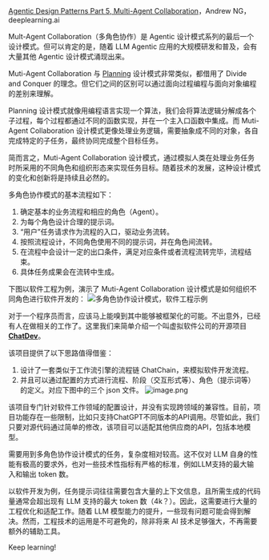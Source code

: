 [Agentic Design Patterns Part 5, Multi-Agent Collaboration](https://www.deeplearning.ai/the-batch/agentic-design-patterns-part-5-multi-agent-collaboration/?ref=dl-staging-website.ghost.io)，Andrew NG，deeplearning.ai

Mult-Agent Collaboration（多角色协作）是 Agentic 设计模式系列的最后一个设计模式。但可以肯定的是，随着 LLM Agentic 应用的大规模研发和普及，会有大量其他 Agentic 设计模式涌现出来。

Muti-Agent Collaboration 与 [Planning](https://mp.weixin.qq.com/s/Bg1gN-_666olew57qsBo0g) 设计模式非常类似，都借用了 Divide and Conquer 的理念。但它们之间的区别可以通过面向过程编程与面向对象编程的差别来理解。

Planning 设计模式就像用编程语言实现一个算法，我们会将算法逻辑分解成各个子过程，每个过程都通过不同的函数实现，并在一个主入口函数中集成。而 Muti-Agent Collaboration 设计模式更像处理业务逻辑，需要抽象成不同的对象，各自完成特定的子任务，最终协同完成整个目标任务。

简而言之，Muti-Agent Collaboration 设计模式，通过模拟人类在处理业务任务时所采用的不同角色和组织形态来实现任务目标。随着技术的发展，这种设计模式的变化和创新将是持续且必然的。

多角色协作模式的基本流程如下：
1. 确定基本的业务流程和相应的角色（Agent）。
2. 为每个角色设计合理的提示词。
3. “用户”任务请求作为流程的入口，驱动业务流转。
4. 按照流程设计，不同角色使用不同的提示词，并在角色间流转。
5. 在流程中会设计一定的出口条件，满足对应条件或者流程流转完毕，流程结束。
6. 具体任务成果会在流转中生成。

下图以软件工程为例，演示了 Muti-Agent Collaboration 设计模式是如何组织不同角色进行软件开发的：
![多角色协作设计模式，软件工程示例](https://picgo202.oss-cn-hangzhou.aliyuncs.com/20240712141928.png)

对于一个程序员而言，应该马上能嗅到其中能够被框架化的可能。不出意外，已经有人在做相关的工作了。这里我们来简单介绍一个叫虚拟软件公司的开源项目 **[ChatDev](https://github.com/OpenBMB/ChatDev)**。 

该项目提供了以下思路值得借鉴：
1. 设计了一套类似于工作流引擎的流程链 ChatChain，来模拟软件开发流程。
2. 并且可以通过配置的方式进行流程、阶段（交互形式等）、角色（提示词等）的定义。对应下图中的三个 json 文件。
![image.png](https://picgo202.oss-cn-hangzhou.aliyuncs.com/20240712143653.png)

该项目专门针对软件工作领域的配置设计，并没有实现跨领域的兼容性。目前，项目功能存在一些限制，比如只支持ChatGPT不同版本的API调用。尽管如此，我们只要对源代码通过简单的修改，该项目可以适配其他供应商的API，包括本地模型。

需要用到多角色协作设计模式的任务，复杂度相对较高。这不仅对 LLM 自身的性能有极高的要求外，也对一些技术性指标有严格的标准，例如LLM支持的最大输入和输出 token 数。

以软件开发为例，任务提示词往往需要包含大量的上下文信息，且所需生成的代码量通常会超出现有 LLM 支持的最大 token 数（4k？）。因此，这需要进行大量的工程优化和适配工作。随着 LLM 模型能力的提升，一些现有问题可能会得到解决。然而，工程技术的运用是不可避免的，除非将来 AI 技术足够强大，不再需要额外的辅助工具。

Keep learning!